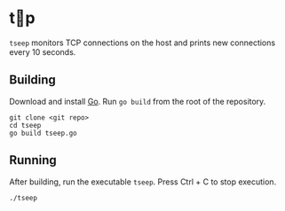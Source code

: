 # t👀p

`tseep` monitors TCP connections on the host and prints new connections every 10 seconds.

## Building

Download and install [Go](https://golang.org/dl/). Run `go build` from the root of the repository.

```shell
git clone <git repo>
cd tseep
go build tseep.go
```

## Running

After building, run the executable `tseep`. Press Ctrl + C to stop execution.

```shell
./tseep
```